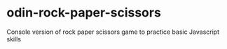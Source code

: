 # odin-rock-paper-scissors
Console version of rock paper scissors game to practice basic Javascript skills